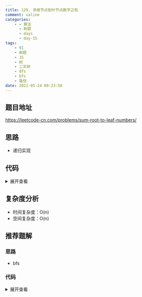 ```yaml
---
title: 129. 求根节点到叶节点数字之和
comment: valine
categories:
    - - 算法
      - 刷题
      - days
      - day-15
tags:
    - 91
    - 刷题
    - JS
    - 树
    - 二叉树
    - dfs
    - bfs
    - 路径
date: 2021-05-24 09:23:58
---
```


## 题目地址

https://leetcode-cn.com/problems/sum-root-to-leaf-numbers/

## 思路

- 递归实现

## 代码

<details>
    <summary>展开查看</summary>

```js
/**
 * Definition for a binary tree node.
 * function TreeNode(val, left, right) {
 *     this.val = (val===undefined ? 0 : val)
 *     this.left = (left===undefined ? null : left)
 *     this.right = (right===undefined ? null : right)
 * }
 */
/**
 * @param {TreeNode} root
 * @return {number}
 */
var sumNumbers = function (root) {
    let sum = 0;
    const getSum = (node, cur) => {
        cur = cur * 10 + node.val;

        if (!node.left && !node.right) {
            sum += cur;
        }
        if (node.left) getSum(node.left, cur);
        if (node.right) getSum(node.right, cur);
    };
    getSum(root, 0);
    return sum;
};
```

</details>

## 复杂度分析

- 时间复杂度：O(n)
- 空间复杂度：O(n)

## 推荐题解

### 思路

- bfs

### 代码

<details>
    <summary>展开查看</summary>

```js
/**
 * Definition for a binary tree node.
 * function TreeNode(val, left, right) {
 *     this.val = (val===undefined ? 0 : val)
 *     this.left = (left===undefined ? null : left)
 *     this.right = (right===undefined ? null : right)
 * }
 */
/**
 * @param {TreeNode} root
 * @return {number}
 */
var sumNumbers = function (root) {
    let sum = 0;
    const queue = [[root,root.val]];
    while(queue.length){
        let [node,curSum] = queue.shift();
        if(!node.left&&!node.right){
            sum+=curSum
        }else{
            node.left&&queue.push([node.left,curSum*10+node.left.val])
            node.right&&queue.push([node.right,curSum*10+node.right.val])
        }
    }
    return sum
};
```

</details>
